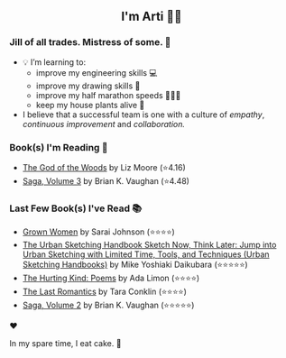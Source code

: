 <div align="center">
  
  ## I'm Arti 👋🏽
  
</div>
  
### Jill of all trades. Mistress of some. 👑

- 💡 I’m learning to:
  - improve my engineering skills 💻
  - improve my drawing skills 🎨
  - improve my half marathon speeds 🏃🏽‍♀️
  - keep my house plants alive 🌱
- I believe that a successful team is one with a culture of _empathy_, _continuous improvement_ and _collaboration._


### Book(s) I'm Reading 📖
<!-- GOODREADS-LIST:START -->
- [The God of the Woods](https://www.goodreads.com/review/show/7403311394?utm_medium=api&utm_source=rss) by Liz    Moore (⭐️4.16)
- [Saga, Volume 3](https://www.goodreads.com/review/show/7345836157?utm_medium=api&utm_source=rss) by Brian K. Vaughan (⭐️4.48)
<!-- GOODREADS-LIST:END -->

### Last Few Book(s) I've Read 📚
<!-- GOODREADS-READ-LIST:START -->
- [Grown Women](https://www.goodreads.com/review/show/7366608537?utm_medium=api&utm_source=rss) by Sarai  Johnson (⭐⭐⭐⭐)
- [The Urban Sketching Handbook Sketch Now, Think Later: Jump into Urban Sketching with Limited Time, Tools, and Techniques (Urban Sketching Handbooks)](https://www.goodreads.com/review/show/7361021344?utm_medium=api&utm_source=rss) by Mike Yoshiaki Daikubara (⭐⭐⭐⭐⭐)
- [The Hurting Kind: Poems](https://www.goodreads.com/review/show/7358014718?utm_medium=api&utm_source=rss) by Ada Limon (⭐⭐⭐⭐)
- [The Last Romantics](https://www.goodreads.com/review/show/7325392011?utm_medium=api&utm_source=rss) by Tara Conklin (⭐⭐⭐⭐)
- [Saga, Volume 2](https://www.goodreads.com/review/show/7345835920?utm_medium=api&utm_source=rss) by Brian K. Vaughan (⭐⭐⭐⭐⭐)
<!-- GOODREADS-READ-LIST:END -->
❤️

In my spare time, I eat cake. 🍰
